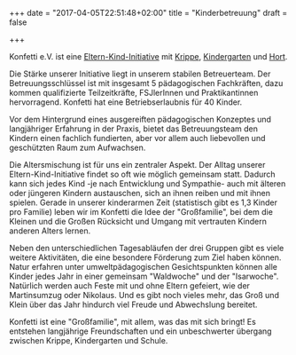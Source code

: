 +++
date = "2017-04-05T22:51:48+02:00"
title = "Kinderbetreuung"
draft = false

+++

Konfetti e.V. ist eine [Eltern-Kind-Initiative](/eltern-initiativ) mit [Krippe](/kinderbetreuung/krippe/), [Kindergarten](/kinderbetreuung/kindergarten/) und [Hort](/kinderbetreuung/hort/).

Die Stärke unserer Initiative liegt in unserem stabilen Betreuerteam. Der Betreuungsschlüssel ist mit insgesamt 5 pädagogischen Fachkräften, dazu kommen qualifizierte Teilzeitkräfte, FSJlerInnen und Praktikantinnen hervorragend. Konfetti hat eine Betriebserlaubnis für 40 Kinder.

Vor dem Hintergrund eines ausgereiften pädagogischen Konzeptes und langjähriger Erfahrung in der Praxis, bietet das Betreuungsteam den Kindern einen fachlich fundierten, aber vor allem auch liebevollen und geschützten Raum zum Aufwachsen.

Die Altersmischung ist für uns ein zentraler Aspekt. Der Alltag unserer Eltern-Kind-Initiative findet so oft wie möglich gemeinsam statt. Dadurch kann sich jedes Kind -je nach Entwicklung und Sympathie- auch mit älteren oder jüngeren Kindern austauschen, sich an ihnen reiben und mit ihnen spielen.
Gerade in unserer kinderarmen Zeit (statistisch gibt es 1,3 Kinder pro Familie) leben wir im Konfetti die Idee der "Großfamilie", bei dem die Kleinen und die Großen Rücksicht und Umgang mit vertrauten Kindern anderen Alters lernen.

Neben den unterschiedlichen Tagesabläufen der drei Gruppen gibt es viele weitere Aktivitäten, die eine besondere Förderung zum Ziel haben können. Natur erfahren unter umweltpädagogischen Gesichtspunkten können alle Kinder jedes Jahr in einer gemeinsam "Waldwoche" und der "Isarwoche". Natürlich werden auch Feste mit und ohne Eltern gefeiert, wie der Martinsumzug oder Nikolaus. Und es gibt noch vieles mehr, das Groß und Klein über das Jahr hindurch viel Freude und Abwechslung bereitet.

Konfetti ist eine "Großfamilie", mit allem, was das mit sich bringt! Es entstehen langjährige Freundschaften und ein unbeschwerter übergang zwischen Krippe, Kindergarten und Schule.

